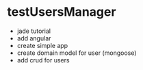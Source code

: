 ﻿# testUsersManager

- jade tutorial
- add angular
- create simple app
- create domain model for user (mongoose)
- add crud for users

